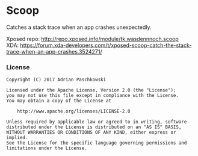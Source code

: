 # Scoop

Catches a stack trace when an app crashes unexpectedly.


Xposed repo: http://repo.xposed.info/module/tk.wasdennnoch.scoop <br>
XDA: https://forum.xda-developers.com/t/xposed-scoop-catch-the-stack-trace-when-an-app-crashes.3524271/


### License

```
Copyright (C) 2017 Adrian Paschkowski

Licensed under the Apache License, Version 2.0 (the "License");
you may not use this file except in compliance with the License.
You may obtain a copy of the License at

    http://www.apache.org/licenses/LICENSE-2.0

Unless required by applicable law or agreed to in writing, software
distributed under the License is distributed on an "AS IS" BASIS,
WITHOUT WARRANTIES OR CONDITIONS OF ANY KIND, either express or implied.
See the License for the specific language governing permissions and
limitations under the License.
```
